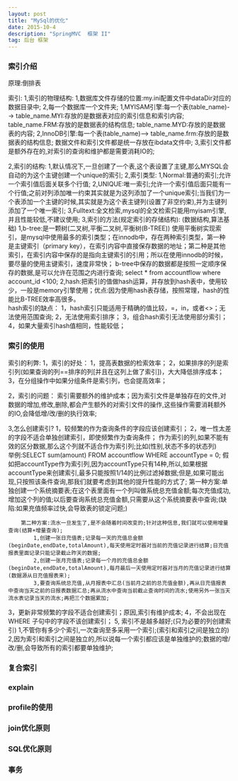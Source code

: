 ```yaml
---
layout: post
title: "MySql的优化"
date: 2015-10-4
description: "SpringMVC  框架 II"
tag: 后台 框架
---
```


### 索引介绍
原理:倒排表


索引:
1,索引的物理结构:
   1,数据库文件存储的位置:my.ini配置文件中dataDir对应的数据目录中;
   2,每一个数据库一个文件夹;
       1,MYISAM引擎:每一个表(table_name)-->
             table_name.MYI:存放的是数据表对应的索引信息和索引内容;
             table_name.FRM:存放的是数据表的结构信息;
             table_name.MYD:存放的是数据表的内容;
       2,InnoDB引擎:每一个表(table_name)-->
             table_name.frm:存放的是数据表的结构信息;
             数据文件和索引文件都是统一存放在ibdata文件中;
       3,索引文件都是额外存在的,对索引的查询和维护都是需要消耗IO的;

2,索引的结构:
    1,默认情况下,一旦创建了一个表,这个表设置了主键,那么MYSQL会自动的为这个主键创建一个unique的索引;
    2,索引类型:
        1,Normal:普通的索引;允许一个索引值后面关联多个行值;
        2,UNIQUE:唯一索引;允许一个索引值后面只能有一个行值;之前对列添加唯一约束其实就是为这列添加了一个unique索引;当我们为一个表添加一个主键的时候,其实就是为这个表主键列(设置了非空约束),并为主键列添加了一个唯一索引;
        3,Fulltext:全文检索,mysql的全文检索只能用myisam引擎,并且性能较低,不建议使用;
    3,索引的方法(规定索引的存储结构):        (数据结构,算法基础)
         1,b-tree:是一颗树(二叉树,平衡二叉树,平衡树(B-TREE))
              使用平衡树实现索引，是mysql中使用最多的索引类型；在innodb中，存在两种索引类型，第一种是主键索引（primary key），在索引内容中直接保存数据的地址；第二种是其他索引，在索引内容中保存的是指向主键索引的引用；所以在使用innodb的时候，要尽量的使用主键索引，速度非常快；
               b-tree中保存的数据都是按照一定顺序保存的数据,是可以允许在范围之内进行查询;
               select * from accountflow where account_id <100;
         2,hash:把索引的值做hash运算，并存放到hash表中，使用较少，一般是memory引擎使用；优点:因为使用hash表存储，按照常理，hash的性能比B-TREE效率高很多。           	
            hash索引的缺点：
	1，hash索引只能适用于精确的值比较，=，in，或者<>；无法使用范围查询;
	2，无法使用索引排序；
	3，组合hash索引无法使用部分索引；
	4，如果大量索引hash值相同，性能较低；

### 索引的使用
索引的利弊:
1，索引的好处：
	1，提高表数据的检索效率；
	2，如果排序的列是索引列(如果查询的列==排序的列[并且在这列上做了索引])，大大降低排序成本；
	3，在分组操作中如果分组条件是索引列，也会提高效率；

2，索引的问题：
      索引需要额外的维护成本；因为索引文件是单独存在的文件,对数据的增加,修改,删除,都会产生额外的对索引文件的操作,这些操作需要消耗额外的IO,会降低增/改/删的执行效率;

3,怎么创建索引?
1，较频繁的作为查询条件的字段应该创建索引；
2，唯一性太差的字段不适合单独创建索引，即使频繁作为查询条件；
       作为索引的列,如果不能有效的区分数据,那么这个列就不适合作为索引列;比如(性别,状态不多的状态列)  
       举例:SELECT sum(amount) FROM accountflow WHERE accountType = 0;
       假如把accountType作为索引列,因为accountType只有14种,所以,如果根据accountType来创建索引,最多只能按照1/14的比例过滤掉数据;但是,如果可能出现,只按照该条件查询,那我们就要考虑到其他的提升性能的方式了;
        第一种方案:单独创建一个系统摘要表;在这个表里面有一个列叫做系统总充值金额;每次充值成功,增加这个列的值;以后要查询系统总充值金额,只需要从这个系统摘要表中查询;(缺陷:如果充值频率过快,会导致表的锁定问题;)


        第二种方案:流水一旦发生了,是不会随着时间改变的;针对这种信息,我们就可以使用增量查询(结算+增量查询);
            1,创建一张日充值表;记录每一天的充值总金额(beginDate,endDate,totalAmount),每天使用定时器对当前的充值记录进行结算;日充值报表里面记录只能记录截止昨天的数据;
            2,创建一张月充值表;记录每一个月的充值总金额(beginDate,endDate,totalAmount),每月最后一天使用定时器对当月的充值记录进行结算(数据源从日充值报表来);
            3,要查询系统总充值,从月报表中汇总(当前月之前的总充值金额),再从日充值报表中查询当天之前的日报表数据汇总;再从流水中查询当前截止查询时间的流水;使用另外一张当天流水表记录当天的流水;再把三个数据累加;         

3，更新非常频繁的字段不适合创建索引；原因,索引有维护成本;
4，不会出现在WHERE 子句中的字段不该创建索引；
5,   索引不是越多越好;(只为必要的列创建索引)
       1,不管你有多少个索引,一次查询至多采用一个索引;(索引和索引之间是独立的)
       2,因为索引和索引之间是独立的,所以说每一个索引都应该是单独维护的;数据的增/改/删,会导致所有的索引都要单独维护;

### 复合索引
### explain
### profile的使用
### join优化原则
### SQL优化原则
### 事务
